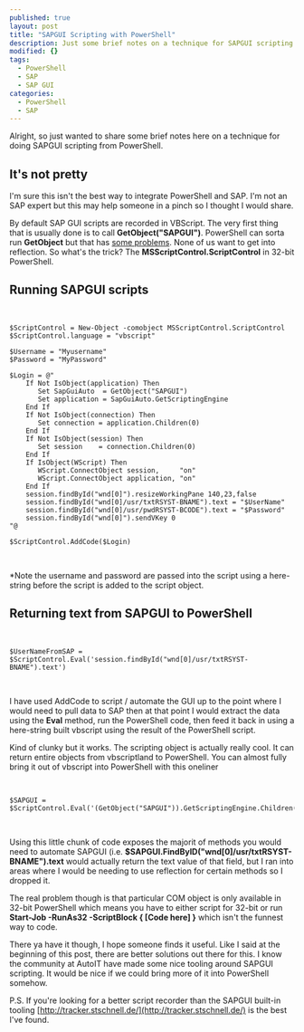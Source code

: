 ```yaml
---
published: true
layout: post
title: "SAPGUI Scripting with PowerShell"
description: Just some brief notes on a technique for SAPGUI scripting from PowerShell.
modified: {}
tags: 
  - PowerShell
  - SAP
  - SAP GUI
categories: 
  - PowerShell
  - SAP
---
```


Alright, so just wanted to share some brief notes here on a technique for doing SAPGUI scripting from PowerShell.

## It's not pretty

I'm sure this isn't the best way to integrate PowerShell and SAP. I'm not an SAP expert but this may help someone in a pinch so I thought I would share.

By default SAP GUI scripts are recorded in VBScript. The very first thing that is usually done is to call **GetObject("SAPGUI")**. PowerShell can sorta run **GetObject** but that has [some problems](https://technet.microsoft.com/en-us/library/ee176862.aspx?f=255&MSPPError=-2147217396). None of us want to get into reflection. So what's the trick? The **MSScriptControl.ScriptControl** in 32-bit PowerShell.

## Running SAPGUI scripts

<pre> <code class="ps">

$ScriptControl = New-Object -comobject MSScriptControl.ScriptControl
$ScriptControl.language = "vbscript"

$Username = "Myusername"
$Password = "MyPassword"

$Login = @"
    If Not IsObject(application) Then
       Set SapGuiAuto  = GetObject("SAPGUI")
       Set application = SapGuiAuto.GetScriptingEngine
    End If
    If Not IsObject(connection) Then
       Set connection = application.Children(0)
    End If
    If Not IsObject(session) Then
       Set session    = connection.Children(0)
    End If
    If IsObject(WScript) Then
       WScript.ConnectObject session,     "on"
       WScript.ConnectObject application, "on"
    End If
    session.findById("wnd[0]").resizeWorkingPane 140,23,false
    session.findById("wnd[0]/usr/txtRSYST-BNAME").text = "$UserName"
    session.findById("wnd[0]/usr/pwdRSYST-BCODE").text = "$Password"
    session.findById("wnd[0]").sendVKey 0
"@

$ScriptControl.AddCode($Login)

</code> </pre>

*Note the username and password are passed into the script using a here-string before the script is added to the script object.

## Returning text from SAPGUI to PowerShell

<pre> <code class="ps">

$UserNameFromSAP = $ScriptControl.Eval('session.findById("wnd[0]/usr/txtRSYST-BNAME").text')

</code> </pre>

I have used AddCode to script / automate the GUI up to the point where I would need to pull data to SAP then at that point I would extract the data using the **Eval** method, run the PowerShell code, then feed it back in using a here-string built vbscript using the result of the PowerShell script.

Kind of clunky but it works. The scripting object is actually really cool. It can return entire objects from vbscriptland to PowerShell. You can almost fully bring it out of vbscript into PowerShell with this oneliner

<pre> <code class="ps">

$SAPGUI = $ScriptControl.Eval('(GetObject("SAPGUI")).GetScriptingEngine.Children(0).Children(0)')

</code> </pre>

Using this little chunk of code exposes the majorit of methods you would need to automate SAPGUI (i.e. **$SAPGUI.FindByID("wnd[0]/usr/txtRSYST-BNAME").text** would actually return the text value of that field, but I ran into areas where I would be needing to use reflection for certain methods so I dropped it.

The real problem though is that particular COM object is only available in 32-bit PowerShell which means you have to either script for 32-bit or run **Start-Job -RunAs32 -ScriptBlock { [Code here] }** which isn't the funnest way to code.

There ya have it though, I hope someone finds it useful. Like I said at the beginning of this post, there are better solutions out there for this. I know the community at AutoIT have made some nice tooling around SAPGUI scripting. It would be nice if we could bring more of it into PowerShell somehow.

P.S. If you're looking for a better script recorder than the SAPGUI built-in tooling [http://tracker.stschnell.de/](http://tracker.stschnell.de/) is the best I've found.
